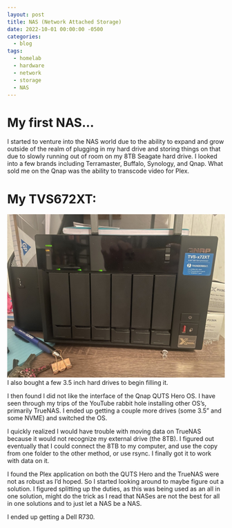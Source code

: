 ```yaml
---
layout: post
title: NAS (Network Attached Storage)
date: 2022-10-01 00:00:00 -0500
categories:
  - blog
tags:
  - homelab
  - hardware
  - network
  - storage
  - NAS
---
```


# My first NAS…
I started to venture into the NAS world due to the ability to expand and grow outside of the realm of plugging in my hard drive and storing things on that due to slowly running out of room on my 8TB Seagate hard drive. I looked into a few brands including Terramaster, Buffalo, Synology, and Qnap. What sold me on the Qnap was the ability to transcode video for Plex.

# My TVS672XT:
![QNAP TVS672XT](/assets/img/qnap/qnap.jpeg)
I also bought a few 3.5 inch hard drives to begin filling it.

I then found I did not like the interface of the Qnap QUTS Hero OS. I have seen through my trips of the YouTube rabbit hole installing other OS’s, primarily TrueNAS. I ended up getting a couple more drives (some 3.5” and some NVME) and switched the OS.

I quickly realized I would have trouble with moving data on TrueNAS because it would not recognize my external drive (the 8TB). I figured out eventually that I could connect the 8TB to my computer, and use the copy from one folder to the other method, or use rsync. I finally got it to work with data on it.

I found the Plex application on both the QUTS Hero and the TrueNAS were not as robust as I’d hoped. So I started looking around to maybe figure out a solution. I figured splitting up the duties, as this was being used as an all in one solution, might do the trick as I read that NASes are not the best for all in one solutions and to just let a NAS be a NAS.

I ended up getting a Dell R730.

